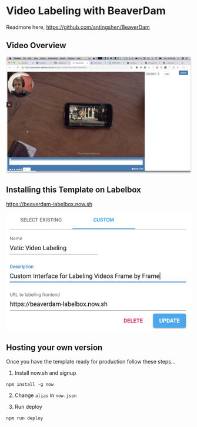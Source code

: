 # Video Labeling with BeaverDam

Readmore here, https://github.com/antingshen/BeaverDam

## Video Overview

[![Video Tutorial](./watchme.png)](https://www.useloom.com/share/5cbb26af49ee4c1ebbbbefe1d3e6f17d)

## Installing this Template on Labelbox

https://beaverdam-labelbox.now.sh

![Install Template](./install.png)

## Hosting your own version

Once you have the template ready for production follow these steps...

1. Install now.sh and signup

```
npm install -g now
```

2. Change `alias` in `now.json`

3. Run deploy

```
npm run deploy
```
